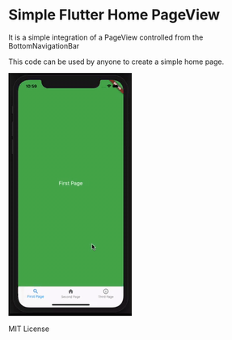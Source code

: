 # Simple Flutter Home PageView
It is a simple integration of a PageView controlled from the BottomNavigationBar

This code can be used by anyone to create a simple home page.

<img src="demo_animation.gif"/>

MIT License
